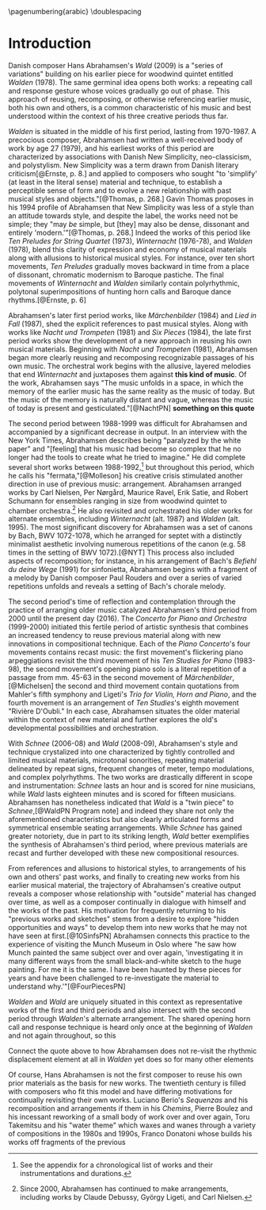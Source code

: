 \pagenumbering{arabic}
\doublespacing

# Introduction

Danish composer Hans Abrahamsen's *Wald* (2009) is a "series of variations" building on his earlier piece for woodwind quintet entitled *Walden* (1978). The same germinal idea opens both works: a repeating call and response gesture whose voices gradually go out of phase. This approach of reusing, recomposing, or otherwise referencing earlier music, both his own and others, is a common characteristic of his music and best understood within the context of his three creative periods thus far.

*Walden* is situated in the middle of his first period, lasting from 1970-1987. A precocious composer, Abrahamsen had written a well-received body of work by age 27 (1979), and his earliest works of this period are characterized by associations with Danish New Simplicity, neo-classicism, and polystylism. New Simplicity was a term drawn from Danish literary criticism[@Ernste, p. 8.] and applied to composers who sought "to 'simplify' (at least in the literal sense) material and technique, to establish a perceptible sense of form and to evolve a new relationship with past musical styles and objects."[@Thomas, p. 268.] Gavin Thomas proposes in his 1994 profile of Abrahamsen that New Simplicity was less of a style than an attitude towards style, and despite the label, the works need not be simple; they "may *be* simple, but [they] may also be dense, dissonant and entirely 'modern.'"[@Thomas, p. 268.] Indeed the works of this period like *Ten Preludes for String Quartet* (1973), *Winternacht* (1976-78), and *Walden* (1978), blend this clarity of expression and economy of musical materials along with allusions to historical musical styles. For instance, over ten short movements, *Ten Preludes* gradually moves backward in time from a place of dissonant, chromatic modernism to Baroque pastiche. The final movements of *Winternacht* and *Walden* similarly contain polyrhythmic, polytonal superimpositions of hunting horn calls and Baroque dance rhythms.[@Ernste, p. 6]

Abrahamsen's later first period works, like *Märchenbilder* (1984) and *Lied in Fall* (1987), shed the explicit references to past musical styles. Along with works like *Nacht und Trompeten* (1981) and *Six Pieces* (1984), the late first period works show the development of a new approach in reusing his own musical materials. Beginning with *Nacht und Trompeten* (1981), Abrahamsen began more clearly reusing and recomposing recognizable passages of his own music. The orchestral work begins with the allusive, layered melodies that end *Winternacht* and juxtaposes them against **this kind of music**. Of the work, Abrahamsen says "The music unfolds in a space, in which the memory of the earlier music has the same reality as the music of today. But the music of the memory is naturally distant and vague, whereas the music of today is present and gesticulated."[@NachtPN] **something on this quote**

The second period between 1988-1999 was difficult for Abrahamsen and accompanied by a significant decrease in output. In an interview with the New York Times, Abrahamsen describes being "paralyzed by the white paper" and "[feeling] that his music had become so complex that he no longer had the tools to create what he tried to imagine." He did complete several short works between 1988-1992,[^SeeAppendix] but throughout this period, which he calls his "fermata,"[@Molleson] his creative crisis stimulated another direction in use of previous music: arrangement. Abrahamsen arranged works by Carl Nielsen, Per Nørgård, Maurice Ravel, Erik Satie, and Robert Schumann for ensembles ranging in size from woodwind quintet to chamber orchestra.[^NewArrangements] He also revisited and orchestrated his older works for alternate ensembles, including *Winternacht* (alt. 1987) and *Walden* (alt. 1995). The most significant discovery for Abrahamsen was a set of canons by Bach, BWV 1072-1078, which he arranged for septet with a distinctly minimalist aesthetic involving numerous repetitions of the canon (e.g. 58 times in the setting of BWV 1072).[@NYT] This process also included aspects of recomposition; for instance, in his arrangement of Bach's *Befiehl du deine Wege* (1991) for sinfonietta, Abrahamsen begins with a fragment of a melody by Danish composer Paul Rouders and over a series of varied repetitions unfolds and reveals a setting of Bach's chorale melody.

[^SeeAppendix]: See the appendix for a chronological list of works and their instrumentations and durations.

[^NewArrangements]: Since 2000, Abrahamsen has continued to make arrangements, including works by Claude Debussy, György Ligeti, and Carl Nielsen.

<!-- *Ten Studies* (1983-98) is perhaps the most important work completed during his second period for the way it served as the source for several works bookending this time. The first seven of the ten studies were composed between 1983-4^[**citation**] but the set was not completed until 1998 which enabled him to began writing his piano concerto. -->

The second period's time of reflection and contemplation through the practice of arranging older music catalyzed Abrahamsen's third period from 2000 until the present day (2016). The *Concerto for Piano and Orchestra* (1999-2000) initiated this fertile period of artistic synthesis that combines an increased tendency to reuse previous material along with new innovations in compositional technique. Each of the *Piano Concerto*'s four movements contains recast music: the first movement's flickering piano arpeggiations revisit the third movement of his *Ten Studies for Piano* (1983-98), the second movement's opening piano solo is a literal repetition of a passage from mm. 45-63 in the second movement of *Märchenbilder*,[@Michelsen] the second and third movement contain quotations from Mahler's fifth symphony and Ligeti's *Trio for Violin, Horn and Piano*, and the fourth movement is an arrangement of *Ten Studies*'s eighth movement "Rivière D'Oubli." In each case, Abrahamsen situates the older material within the context of new material and further explores the old's developmental possibilities and orchestration.

With *Schnee* (2006-08) and *Wald* (2008-09), Abrahamsen's style and technique crystalized into one characterized by tightly controlled and limited musical materials, microtonal sonorities, repeating material delineated by repeat signs, frequent changes of meter, tempo modulations, and complex polyrhythms. The two works are drastically different in scope and instrumentation: *Schnee* lasts an hour and is scored for nine musicians, while *Wald* lasts eighteen minutes and is scored for fifteen musicians. Abrahamsen has nonetheless indicated that *Wald* is a "twin piece" to *Schnee*,[@WaldPN Program note] and indeed they share not only the aforementioned characteristics but also clearly articulated forms and symmetrical ensemble seating arrangements. While *Schnee* has gained greater notoriety, due in part to its striking length, *Wald* better exemplifies the synthesis of Abrahamsen's third period, where previous materials are recast and further developed with these new compositional resources.

From references and allusions to historical styles, to arrangements of his own and others' past works, and finally to creating new works from his earlier musical material, the trajectory of Abrahamsen's creative output reveals a composer whose relationship with "outside" material has changed over time, as well as a composer continually in dialogue with himself and the works of the past. His motivation for frequently returning to his "previous works and sketches" stems from a desire to explore "hidden opportunities and ways" to develop them into new works that he may not have seen at first.[@10SinfsPN] Abrahamsen connects this practice to the experience of visiting the Munch Museum in Oslo where "he saw how Munch painted the same subject over and over again, 'investigating it in many different ways from the small black-and-white sketch to the huge painting. For me it is the same. I have been haunted by these pieces for years and have been challenged to re-investigate the material to understand why.'"[@FourPiecesPN]

*Walden* and *Wald* are uniquely situated in this context as representative works of the first and third periods and also intersect with the second period through *Walden*'s alternate arrangement. The shared opening horn call and response technique is heard only once at the beginning of *Walden* and not again throughout, so this

Connect the quote above to how Abrahamsen does not re-visit the rhythmic displacement element at all in *Walden* yet does so for many other elements

<!--
Discussion of *Walden* should emp processes/materials that do get re-interpreted over the course of the piece
Then the transition to *Wald* focuses on how he dramatically explodes this previously "unexplored" idea
-->

Of course, Hans Abrahamsen is not the first composer to reuse his own prior materials as the basis for new works. The twentieth century is filled with composers who fit this model and have differing motivations for continually revisiting their own works. Luciano Berio's *Sequenzas* and his recomposition and arrangements if them in his *Chemins*, Pierre Boulez and his incessant reworking of a small body of work over and over again, Toru Takemitsu and his "water theme" which waxes and wanes through a variety of compositions in the 1980s and 1990s, Franco Donatoni whose builds his works off fragments of the previous
